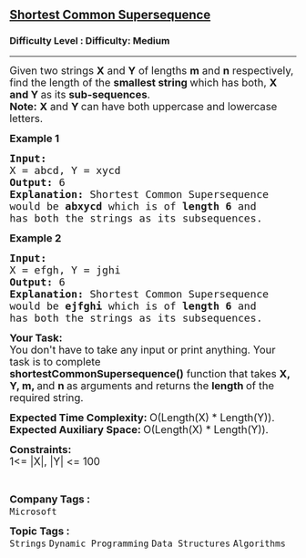 <h2><a href="https://www.geeksforgeeks.org/problems/shortest-common-supersequence0322/1?page=2&difficulty%5B%5D=1&category%5B%5D=Dynamic%2520Programming&sortBy=submissions">Shortest Common Supersequence</a></h2><h3>Difficulty Level : Difficulty: Medium</h3><hr><div class="problems_problem_content__Xm_eO"><p><span style="font-size: 18px;">Given two&nbsp;strings <strong>X</strong> and <strong>Y</strong>&nbsp;of lengths&nbsp;<strong>m</strong> and <strong>n</strong>&nbsp;respectively, find the length of the <strong>smallest string </strong>which has both, <strong>X and Y </strong>as its <strong>sub-sequences</strong>.<br><strong>Note:</strong>&nbsp;<strong>X</strong>&nbsp;and <strong>Y </strong>can have both uppercase and lowercase letters.</span></p>
<p><span style="font-size: 18px;"><strong>Example 1</strong></span></p>
<pre><span style="font-size: 18px;"><strong>Input:
</strong>X = abcd, Y = xycd
<strong>Output: </strong>6<strong>
Explanation: </strong>Shortest Common Supersequence
would be <strong>abxycd</strong> which is of <strong>length 6 </strong>and
has both the strings as its subsequences.</span>
</pre>
<p><span style="font-size: 18px;"><strong>Example 2</strong></span></p>
<pre><span style="font-size: 18px;"><strong>Input:
</strong>X = efgh, Y = jghi
<strong>Output: </strong>6<strong>
Explanation: </strong>Shortest Common Supersequence
would be <strong>ejfghi </strong>which is of <strong>length 6</strong> and
has both the strings as its subsequences.</span></pre>
<p><span style="font-size: 18px;"><strong>Your Task:</strong><br>You don't have to take any input or print anything. Your task is to complete <strong>shortestCommonSupersequence()</strong>&nbsp;function that takes <strong>X, Y, m, </strong>and <strong>n </strong>as arguments and&nbsp;returns&nbsp;the <strong>length </strong>of the required string.</span></p>
<p><span style="font-size: 18px;"><strong>Expected Time Complexity:&nbsp;</strong>O(Length(X) * Length(Y)).<br><strong>Expected Auxiliary Space:&nbsp;</strong>O(Length(X) * Length(Y)).</span></p>
<p><span style="font-size: 18px;"><strong>Constraints:</strong><br>1&lt;= |X|, |Y| &lt;= 100</span></p>
<p>&nbsp;</p></div><p><span style=font-size:18px><strong>Company Tags : </strong><br><code>Microsoft</code>&nbsp;<br><p><span style=font-size:18px><strong>Topic Tags : </strong><br><code>Strings</code>&nbsp;<code>Dynamic Programming</code>&nbsp;<code>Data Structures</code>&nbsp;<code>Algorithms</code>&nbsp;